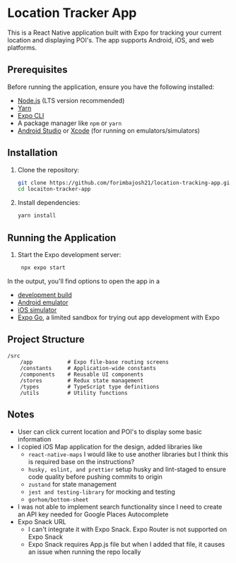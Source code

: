 # Location Tracker App

This is a React Native application built with Expo for tracking your current location and displaying POI's. The app supports Android, iOS, and web platforms.

## Prerequisites

Before running the application, ensure you have the following installed:

- [Node.js](https://nodejs.org/) (LTS version recommended)
- [Yarn](https://classic.yarnpkg.com/lang/en/)
- [Expo CLI](https://docs.expo.dev/get-started/installation/)
- A package manager like `npm` or `yarn`
- [Android Studio](https://developer.android.com/studio) or [Xcode](https://developer.apple.com/xcode/) (for running on emulators/simulators)

## Installation

1. Clone the repository:

   ```bash
   git clone https://github.com/forimbajosh21/location-tracking-app.git
   cd locaiton-tracker-app
   ```

2. Install dependencies:

   ```bash
   yarn install
   ```

## Running the Application

1. Start the Expo development server:
   ```bash
    npx expo start
   ```

In the output, you'll find options to open the app in a

- [development build](https://docs.expo.dev/develop/development-builds/introduction/)
- [Android emulator](https://docs.expo.dev/workflow/android-studio-emulator/)
- [iOS simulator](https://docs.expo.dev/workflow/ios-simulator/)
- [Expo Go](https://expo.dev/go), a limited sandbox for trying out app development with Expo

## Project Structure

    /src
        /app           # Expo file-base routing screens
        /constants     # Application-wide constants
        /components    # Reusable UI components
        /stores        # Redux state management
        /types         # TypeScript type definitions
        /utils         # Utility functions

## Notes

- User can click current location and POI's to display some basic information
- I copied iOS Map application for the design, added libraries like
  - `react-native-maps` I would like to use another libraries but I think this is required base on the instructions?
  - `husky, eslint, and prettier` setup husky and lint-staged to ensure code quality before pushing commits to origin
  - `zustand` for state management
  - `jest and testing-library` for mocking and testing
  - `gorhom/bottom-sheet`
- I was not able to implement search functionality since I need to create an API key needed for Google Places Autocomplete
- Expo Snack URL
  - I can't integrate it with Expo Snack. Expo Router is not supported on Expo Snack
  - Expo Snack requires App.js file but when I added that file, it causes an issue when running the repo locally
